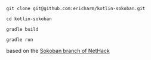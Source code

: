 `git clone git@github.com:ericharm/kotlin-sokoban.git`

`cd kotlin-sokoban`

`gradle build`

`gradle run`

based on the [Sokoban branch of NetHack](https://nethackwiki.com/wiki/Sokoban)
